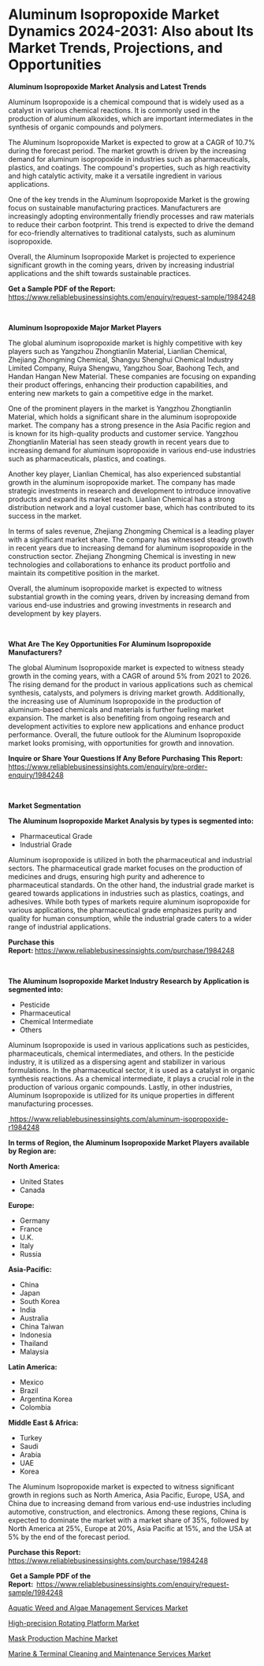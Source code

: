 <p><h1>Aluminum Isopropoxide Market Dynamics 2024-2031: Also about Its Market Trends, Projections, and Opportunities</h1></p><p><strong>Aluminum Isopropoxide Market Analysis and Latest Trends</strong></p>
<p><p>Aluminum Isopropoxide is a chemical compound that is widely used as a catalyst in various chemical reactions. It is commonly used in the production of aluminum alkoxides, which are important intermediates in the synthesis of organic compounds and polymers.</p><p>The Aluminum Isopropoxide Market is expected to grow at a CAGR of 10.7% during the forecast period. The market growth is driven by the increasing demand for aluminum isopropoxide in industries such as pharmaceuticals, plastics, and coatings. The compound's properties, such as high reactivity and high catalytic activity, make it a versatile ingredient in various applications.</p><p>One of the key trends in the Aluminum Isopropoxide Market is the growing focus on sustainable manufacturing practices. Manufacturers are increasingly adopting environmentally friendly processes and raw materials to reduce their carbon footprint. This trend is expected to drive the demand for eco-friendly alternatives to traditional catalysts, such as aluminum isopropoxide.</p><p>Overall, the Aluminum Isopropoxide Market is projected to experience significant growth in the coming years, driven by increasing industrial applications and the shift towards sustainable practices.</p></p>
<p><strong>Get a Sample PDF of the Report:&nbsp;</strong> <a href="https://www.reliablebusinessinsights.com/enquiry/request-sample/1984248">https://www.reliablebusinessinsights.com/enquiry/request-sample/1984248</a></p>
<p>&nbsp;</p>
<p><strong>Aluminum Isopropoxide Major Market Players</strong></p>
<p><p>The global aluminum isopropoxide market is highly competitive with key players such as Yangzhou Zhongtianlin Material, Lianlian Chemical, Zhejiang Zhongming Chemical, Shangyu Shenghui Chemical Industry Limited Company, Ruiya Shengwu, Yangzhou Soar, Baohong Tech, and Handan Hangan New Material. These companies are focusing on expanding their product offerings, enhancing their production capabilities, and entering new markets to gain a competitive edge in the market.</p><p>One of the prominent players in the market is Yangzhou Zhongtianlin Material, which holds a significant share in the aluminum isopropoxide market. The company has a strong presence in the Asia Pacific region and is known for its high-quality products and customer service. Yangzhou Zhongtianlin Material has seen steady growth in recent years due to increasing demand for aluminum isopropoxide in various end-use industries such as pharmaceuticals, plastics, and coatings.</p><p>Another key player, Lianlian Chemical, has also experienced substantial growth in the aluminum isopropoxide market. The company has made strategic investments in research and development to introduce innovative products and expand its market reach. Lianlian Chemical has a strong distribution network and a loyal customer base, which has contributed to its success in the market.</p><p>In terms of sales revenue, Zhejiang Zhongming Chemical is a leading player with a significant market share. The company has witnessed steady growth in recent years due to increasing demand for aluminum isopropoxide in the construction sector. Zhejiang Zhongming Chemical is investing in new technologies and collaborations to enhance its product portfolio and maintain its competitive position in the market.</p><p>Overall, the aluminum isopropoxide market is expected to witness substantial growth in the coming years, driven by increasing demand from various end-use industries and growing investments in research and development by key players.</p></p>
<p>&nbsp;</p>
<p><strong>What Are The Key Opportunities For Aluminum Isopropoxide Manufacturers?</strong></p>
<p><p>The global Aluminum Isopropoxide market is expected to witness steady growth in the coming years, with a CAGR of around 5% from 2021 to 2026. The rising demand for the product in various applications such as chemical synthesis, catalysts, and polymers is driving market growth. Additionally, the increasing use of Aluminum Isopropoxide in the production of aluminum-based chemicals and materials is further fueling market expansion. The market is also benefiting from ongoing research and development activities to explore new applications and enhance product performance. Overall, the future outlook for the Aluminum Isopropoxide market looks promising, with opportunities for growth and innovation.</p></p>
<p><strong>Inquire or Share Your Questions If Any Before Purchasing This Report:</strong> <a href="https://www.reliablebusinessinsights.com/enquiry/pre-order-enquiry/1984248">https://www.reliablebusinessinsights.com/enquiry/pre-order-enquiry/1984248</a></p>
<p>&nbsp;</p>
<p><strong>Market Segmentation</strong></p>
<p><strong>The Aluminum Isopropoxide Market Analysis by types is segmented into:</strong></p>
<p><ul><li>Pharmaceutical Grade</li><li>Industrial Grade</li></ul></p>
<p><p>Aluminum isopropoxide is utilized in both the pharmaceutical and industrial sectors. The pharmaceutical grade market focuses on the production of medicines and drugs, ensuring high purity and adherence to pharmaceutical standards. On the other hand, the industrial grade market is geared towards applications in industries such as plastics, coatings, and adhesives. While both types of markets require aluminum isopropoxide for various applications, the pharmaceutical grade emphasizes purity and quality for human consumption, while the industrial grade caters to a wider range of industrial applications.</p></p>
<p><strong>Purchase this Report:&nbsp;</strong><a href="https://www.reliablebusinessinsights.com/purchase/1984248">https://www.reliablebusinessinsights.com/purchase/1984248</a></p>
<p>&nbsp;</p>
<p><strong>The Aluminum Isopropoxide Market Industry Research by Application is segmented into:</strong></p>
<p><ul><li>Pesticide</li><li>Pharmaceutical</li><li>Chemical Intermediate</li><li>Others</li></ul></p>
<p><p>Aluminum Isopropoxide is used in various applications such as pesticides, pharmaceuticals, chemical intermediates, and others. In the pesticide industry, it is utilized as a dispersing agent and stabilizer in various formulations. In the pharmaceutical sector, it is used as a catalyst in organic synthesis reactions. As a chemical intermediate, it plays a crucial role in the production of various organic compounds. Lastly, in other industries, Aluminum Isopropoxide is utilized for its unique properties in different manufacturing processes.</p></p>
<p><a href="https://www.reliablebusinessinsights.com/aluminum-isopropoxide-r1984248">&nbsp;https://www.reliablebusinessinsights.com/aluminum-isopropoxide-r1984248</a></p>
<p><strong>In terms of Region, the Aluminum Isopropoxide Market Players available by Region are:</strong></p>
<p>
    <p> <strong> North America: </strong>
        <ul>
            <li>United States</li>
            <li>Canada</li>
        </ul>
        </p> 
    <p> <strong> Europe: </strong>
        <ul>
            <li>Germany</li>
            <li>France</li>
            <li>U.K.</li>
            <li>Italy</li>
            <li>Russia</li>
        </ul>
        </p> 
    <p> <strong> Asia-Pacific: </strong>
        <ul>
            <li>China</li>
            <li>Japan</li>
            <li>South Korea</li>
            <li>India</li>
            <li>Australia</li>
            <li>China Taiwan</li>
            <li>Indonesia</li>
            <li>Thailand</li>
            <li>Malaysia</li>
        </ul>
        </p> 
    <p> <strong> Latin America: </strong>
        <ul>
            <li>Mexico</li>
            <li>Brazil</li>
            <li>Argentina Korea</li>
            <li>Colombia</li>
        </ul>
        </p> 
    <p> <strong> Middle East & Africa: </strong>
        <ul>
            <li>Turkey</li>
            <li>Saudi</li>
            <li>Arabia</li>
            <li>UAE</li>
            <li>Korea</li>
        </ul>
    </p>
    </p>
<p><p>The Aluminum Isopropoxide market is expected to witness significant growth in regions such as North America, Asia Pacific, Europe, USA, and China due to increasing demand from various end-use industries including automotive, construction, and electronics. Among these regions, China is expected to dominate the market with a market share of 35%, followed by North America at 25%, Europe at 20%, Asia Pacific at 15%, and the USA at 5% by the end of the forecast period.</p></p>
<p><strong>Purchase this Report: </strong><a href="https://www.reliablebusinessinsights.com/purchase/1984248">https://www.reliablebusinessinsights.com/purchase/1984248</a></p>
<p>&nbsp;<strong>Get a Sample PDF of the Report:&nbsp;&nbsp;</strong><a href="https://www.reliablebusinessinsights.com/enquiry/request-sample/1984248">https://www.reliablebusinessinsights.com/enquiry/request-sample/1984248</a></p>
<p><strong></strong></p>
<p><p><a href="https://github.com/GroverBarry/Market-Research-Report-List-6/blob/main/aquatic-weed-and-algae-management-services-market.md">Aquatic Weed and Algae Management Services Market</a></p><p><a href="https://issuu.com/reportprime-2/docs/high-precision-rotating-platform-market-size-2030.">High-precision Rotating Platform Market</a></p><p><a href="https://issuu.com/reportprime-2/docs/mask-production-machine-market-size-2030.pptx">Mask Production Machine Market</a></p><p><a href="https://github.com/thuyvuongpk111/Market-Research-Report-List-1/blob/main/marine-terminal-cleaning-and-maintenance-services-market.md">Marine & Terminal Cleaning and Maintenance Services Market</a></p></p>